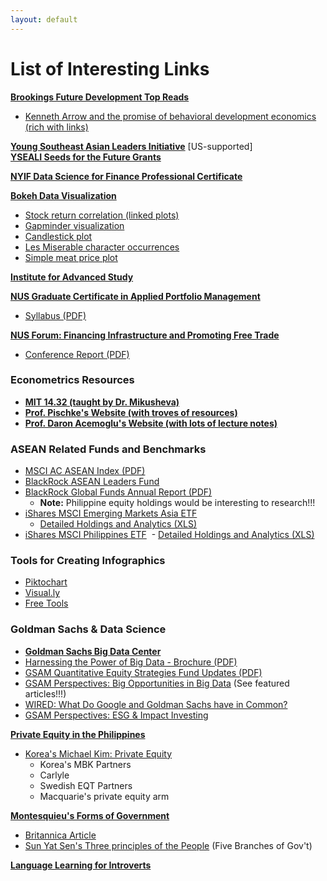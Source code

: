 ```yaml
---
layout: default
---
```


# List of Interesting Links 
**[Brookings Future Development Top Reads](https://www.brookings.edu/blog/future-development/2017/02/24/future-development-reads-hans-rosling-kenneth-arrow-and-bill-and-melinda-gates/)**
- [Kenneth Arrow and the promise of behavioral development economics (rich with links)](https://www.brookings.edu/blog/future-development/2017/03/13/kenneth-arrow-and-the-promise-of-behavioral-development-economics/)

**[Young Southeast Asian Leaders Initiative](https://asean.usmission.gov/yseali/yseali-about/)** [US-supported]  
**[YSEALI Seeds for the Future Grants](http://culturalvistas.org/ysealiseeds/)**  

**[NYIF Data Science for Finance Professional Certificate](https://www.nyif.com/data-science-finance-professional-certificate.html)**

**[Bokeh Data Visualization](http://bokeh.pydata.org/en/latest/docs/gallery.html)**  
- [Stock return correlation (linked plots)](https://demo.bokehplots.com/apps/stocks)
- [Gapminder visualization](https://demo.bokehplots.com/apps/gapminder)
- [Candlestick plot](http://bokeh.pydata.org/en/latest/docs/gallery/candlestick.html)
- [Les Miserable character occurrences](http://bokeh.pydata.org/en/latest/docs/gallery/les_mis.html)
- [Simple meat price plot](http://bokeh.pydata.org/en/latest/docs/gallery/ggplot_line.html)

**[Institute for Advanced Study](https://www.ias.edu/)**

**[NUS Graduate Certificate in Applied Portfolio Management](http://bschool.nus.edu/camri/executive-education-at-camri)**
- [Syllabus (PDF)](http://bschool.nus.edu/Portals/0/images/CAMRI/ee/g-CAPM%20Detailed%20Syllabus%202016.pdf)

**[NUS Forum: Financing Infrastructure and Promoting Free Trade](https://www.youtube.com/watch?v=Pn9T0Oqsr7w)**
- [Conference Report (PDF)](https://bschool.nus.edu.sg/Portals/0/docs/camri/Post-Event-Report-on-8th-WCY-Forum.pdf)
  
### Econometrics Resources  
- **[MIT 14.32 (taught by Dr. Mikusheva)](http://stellar.mit.edu/S/course/14/fa16/14.32/index.html)**  
- **[Prof. Pischke's Website (with troves of resources)](http://econ.lse.ac.uk/staff/spischke/index_own.html)**  
- **[Prof. Daron Acemoglu's Website (with lots of lecture notes)](http://economics.mit.edu/faculty/acemoglu/courses)**  

### ASEAN Related Funds and Benchmarks
- [MSCI AC ASEAN Index (PDF)](https://www.msci.com/documents/10199/898cceae-3062-4000-a1a4-9877c6d8325e)
- [BlackRock ASEAN Leaders Fund](https://www.blackrock.com/sg/en/products/237595/bgf-asean-leaders-fund-a2-usd)
- [BlackRock Global Funds Annual Report (PDF)](https://www.blackrock.com/sg/en/literature/annual-report/bgf-audited-annual-report-and-accounts-sg.pdf)
  - **Note:** Philippine equity holdings would be interesting to research!!!
- [iShares MSCI Emerging Markets Asia ETF](https://www.ishares.com/us/products/239629/ishares-msci-emerging-markets-asia-etf)
  - [Detailed Holdings and Analytics (XLS)](https://www.ishares.com/us/products/239629/ishares-msci-emerging-markets-asia-etf/1467271812596.ajax?fileType=csv&fileName=EEMA_holdings&dataType=fund)
- [iShares MSCI Philippines ETF](https://www.ishares.com/us/products/239675/ishares-msci-philippines-etf)
  - [Detailed Holdings and Analytics (XLS)](https://www.ishares.com/us/products/239675/ishares-msci-philippines-etf/1467271812596.ajax?fileType=csv&fileName=EPHE_holdings&dataType=fund)
  
### Tools for Creating Infographics
- [Piktochart](https://piktochart.com)
- [Visual.ly](http://visual.ly)
- [Free Tools](http://www.creativebloq.com/infographic/tools-2131971)

### Goldman Sachs & Data Science
- **[Goldman Sachs Big Data Center](https://www.gsam.com/content/gsam/us/en/advisors/resources/investment-ideas/big-data-center.html)**
- [Harnessing the Power of Big Data - Brochure (PDF)](https://www.gsam.com/content/dam/gsam/pdfs/us/en/fund-literature/brochure/big-data-brochure.pdf?sa=n&rd=n)
- [GSAM Quantitative Equity Strategies Fund Updates (PDF)](http://www.goldmansachs.com/gsam/docs/funds_international/fund_updates/monthly_fund_updates/mfu_sicav_en.pdf)
- [GSAM Perspectives: Big Opportunities in Big Data](https://www.gsam.com/content/gsam/global/en/market-insights/gsam-insights/gsam-perspectives/2016/big-data.html) (See featured articles!!!)
- [WIRED: What Do Google and Goldman Sachs have in Common?](https://www.wired.com/2012/10/goldman-sachs-as-google/)
- [GSAM Perspectives: ESG & Impact Investing](https://www.gsam.com/content/gsam/global/en/market-insights/gsam-insights/gsam-perspectives/2015/esg.html)

**[Private Equity in the Philippines](http://www.ey.com/ph/en/industries/private-equity)**
- [Korea's Michael Kim: Private Equity](https://www.bloomberg.com/news/articles/2015-02-04/korea-s-michael-kim-leads-buyout-surge-as-foreign-firms-return)  
  - Korea's MBK Partners
  - Carlyle
  - Swedish EQT Partners
  - Macquarie's private equity arm 

**[Montesquieu's Forms of Government](https://plato.stanford.edu/entries/montesquieu/)**
  - [Britannica Article](https://www.britannica.com/biography/Montesquieu)
  - [Sun Yat Sen's Three principles of the People](https://en.wikipedia.org/wiki/Three_Principles_of_the_People) (Five Branches of Gov't)

**[Language Learning for Introverts](https://www.fluentin3months.com/language-learning-for-introverts/)**

